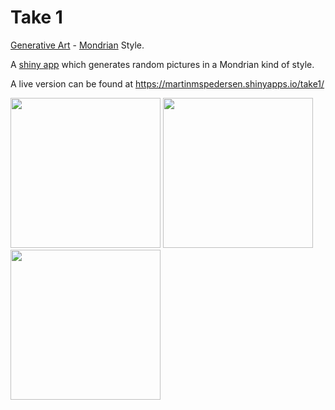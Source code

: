 # Take 1
[Generative Art](https://en.wikipedia.org/wiki/Generative_art) - [Mondrian](https://en.wikipedia.org/wiki/Piet_Mondrian) Style.

A [shiny app](https://shiny.rstudio.com/) which generates random pictures in a Mondrian kind of style.

A live version can be found at https://martinmspedersen.shinyapps.io/take1/

<p float="left">
  <img src="https://github.com/MartinMSPedersen/take1/blob/main/pics/take1-MTQyMzA6MTM6Mjo1.png" width="240" height="240" />
  <img src="https://github.com/MartinMSPedersen/take1/blob/main/pics/take1-NDYwNjc6MjA6NDo1.png" width="240" height="240" />
  <img src="https://github.com/MartinMSPedersen/take1/blob/main/pics/take1-MjI4NjM6MTU6NDoxMA==.png" width="240" height="240" />
</p>
